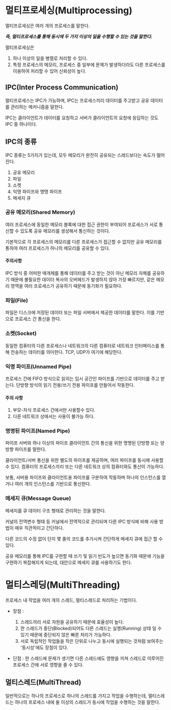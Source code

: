 # 멀티프로세싱(Multiprocessing)
멀티프로세싱은 여러 개의 프로세스를 말한다.

***즉, 멀티프로세스를 통해 동시에 두 가지 이상의 일을 수행할 수 있는 것을 말한다.***

멀티프로세싱은
1. 하나 이상의 일을 병렬로 처리할 수 있다.
2. 특정 프로세스의 메모리, 프로세스 중 일부에 문제가 발생하더라도 다른 프로세스를 이용하여 처리할 수 있어 신뢰성이 높다.

## IPC(Inter Process Communication)
멀티프로세스는 IPC가 가능하며, IPC는 프로세스끼리 데이터를 주고받고 공유 데이터를 관리하는 메커니즘을 말한다.

IPC는 클라이언트가 데이터를 요청하고 서버가 클라이언트의 요청에 응답하는 것도 IPC 중 하나이다.

## IPC의 종류
IPC 종류는 5가지가 있는데, 모두 메모리가 완전히 공유되는 스레드보다는 속도가 떨어진다.
1. 공유 메모리
2. 파일
3. 소켓
4. 익명 파이프와 명명 파이프
5. 메세지 큐

### 공유 메모리(Shared Memory)
여러 프로세스에 동일한 메모리 블록에 대한 접근 권한이 부여되어 프로세스가 서로 통신할 수 있도록 공유 메모리를 생성해서 통신하는 것이다.

기본적으로 각 프로세스의 메모리를 다른 프로세스가 접근할 수 없지만 공유 메모리를 통하여 여러 프로세스가 하나의 메모리를 공유할 수 있다.

#### 주의사항
IPC 방식 중 어떠한 매개체를 통해 데이터를 주고 받는 것이 아닌 메모리 자체를 공유하기 때문에 불필요한 데이터 복사의 오버헤드가 발생하지 않아 가장 빠르지만, 
같은 메모리 영역을 여러 프로세스가 공유하기 때문에 동기화가 필요하다.

### 파일(File)
파일은 디스크에 저장된 데이터 또는 파일 서버에서 제공한 데이터를 말한다. 이를 기반으로 프로세스 간 통신을 한다.

### 소켓(Socket)
동일한 컴퓨터의 다른 프로세스나 네트워크의 다른 컴퓨터로 네트워크 인터페이스를 통해 전송하는 데이터를 의미한다. TCP, UDP가 여기에 해당한다.

### 익명 파이프(Unnamed Pipe)
프로세스 간에 FIFO 방식으로 읽히는 임시 공간인 파이프를 기반으로 데이터를 주고 받는다. 단방향 방식의 읽기 전용/쓰기 전용 파이프를 만들어서 작동한다.

#### 주의 사항
1. 부모-자식 프로세스 간에서만 사용할수 있다.
2. 다른 네트워크 상에서는 사용이 불가능 하다.

### 명명된 파이프(Named Pipe)
파이프 서버와 하나 이상의 파이프 클라이언트 간의 통신을 위한 명명된 단방향 또는 양방향 파이프를 말한다. 

클라이언트/서버 통신을 위한 별도의 파이프를 제공하며, 여러 파이프를 동시에 사용할 수 있다. 컴퓨터의 프로세스끼리 또는 다른 네트워크 상의 컴퓨터와도 통신이 가능하다.

보통, 서버용 파이프와 클라이언트용 파이프를 구분하여 작동하며 하나의 인스턴스를 열거나 여러 개의 인스턴스를 기반으로 통신한다.

### 메세지 큐(Message Queue)
메세지를 큐 데이터 구조 형태로 관리하는 것을 말한다.

커널의 전역변수 형태 등 커널에서 전역적으로 관리되며 다른 IPC 방식에 비해 사용 방법이 매우 직관적이고 간단하다.

다른 코드의 수정 없이 단지 몇 줄의 코드를 추가시켜 간단하게 메세지 큐에 접근 할 수 있다.

공유 메모리를 통해 IPC를 구현할 때 쓰기 및 읽기 빈도가 높으면 동기화 때문에 기능을 구현하기 복잡해지게 되는데, 대안으로 메세지 큐를 사용하기도 한다.

# 멀티스레딩(MultiThreading)
프로세스 내 작업을 여러 개의 스레드, 멀티스레드로 처리하는 기법이다.

- 장점 :
  1. 스레드끼리 서로 자원을 공유하기 때문에 효율성이 높다.
  2. 한 스레드가 중단(Blocked)되어도 다른 스레드는 실행(Running) 상태 일 수 있기 때문에 중단되지 않은 빠른 처리가 가능하다.
  3. 서로 독립적인 작업들을 작은 단위로 나누고 동시에 실행되는 것처럼 보여주는 '동시성'에도 장점이 있다.

- 단점 : 한 스레드에 문제가 생기면 다른 스레드에도 영향을 끼쳐 스레드로 이루어진 프로세스 간에 서로 영향을 줄 수 있다.

## 멀티스레드(MultiThread)
일반적으로는 하나의 프로세스로 하나의 스레드를 가지고 작업을 수행하는데, 멀티스레드는 하나의 프로세스 내에 둘 이상의 스레드가 동시에 작업을 수행하는 것을 말한다.

